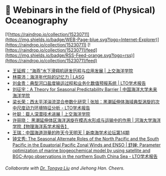 # 🌊 Webinars in the field of (Physical) Oceanography

[![https://raindrop.io/collection/15230711](https://img.shields.io/badge/WEB-Page-blue.svg?logo=Internet-Explorer)](https://raindrop.io/collection/15230711) [![https://raindrop.io/collection/15230711/feed](https://img.shields.io/badge/RSS-Feed-orange.svg?logo=rss)](https://raindrop.io/collection/15230711/feed)

<!-- BLOG-POST-LIST:START -->
- [王延辉：“海燕”水下滑翔机研发历程与应用发展 | 上交海洋学院](https://mp.weixin.qq.com/s/6uphLUoUOQkgNaxRdhxE-w)
- [林霄沛：海洋年代际的记忆力 | LASG](https://mp.weixin.qq.com/s/0UOv1l_wKgEno1MFeLfMLQ)
- [刘金贵：典型河口盐度输运过程和业务化数值预报系统 | LTO学术报告](https://mp.weixin.qq.com/s/czZ5I9Dw1zIxWoYQVGrJtw)
- [刘征宇：A Theory for Seasonal Predictability Barrier | 中国海洋大学未来海洋学院](https://mp.weixin.qq.com/s/ZszMS0ZTiz_s2SnL5DAyHw)
- [梁长荣：西太平洋湍流混合参数化研究 | 张旭：黑潮延伸体海域典型涡旋的次中尺度动力环境特征分析 - LTO学术报告](https://mp.weixin.qq.com/s/byK5Qs18-iHTYGFbCzxY0Q)
- [叶聪：载人深潜技术进展 | 上交海洋学院](https://mp.weixin.qq.com/s/ROC83uYFEkTqC5ZFjnZbgQ)
- [许丽晓： 黑潮延伸体区海洋涡旋在模态水形成与运输中的作用 | 河海大学海洋学院【物理海洋系学术报告】](https://mp.weixin.qq.com/s/ZFagzKmHRE0cL03BkVpJAA)
- [王瑞：中国海道测量的昨天今天明天 | 新南海学术论坛第14期](https://mp.weixin.qq.com/s/JLXkeSWrT8L6Gf6tg86T-A)
- [钟文秀: The Seasonal Alternate Roles of the North Pacific and the South Pacific in the Equatorial Pacific Zonal Winds and ENSO | 舒婵: Parameter optimization of marine biogeochemical model by using satellite and BGC-Argo observations in the northern South China Sea - LTO学术报告](https://mp.weixin.qq.com/s/yG93u7T_iq5g9fE4Z656qg)
<!-- BLOG-POST-LIST:END -->

###### Collaborate with [Dr. Tongya Liu](https://liutongya.github.io/) and Jiehong Han. Cheers.

